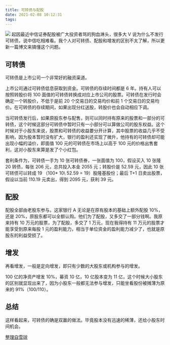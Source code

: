 ```yaml
---
title: 可转债与配股
date: 2021-02-08 10:12:31
tags:
---
```


![](zdenek-machacek-LRhLPnu4gjI-unsplash.jpg)
起因最近中信证券配股被广大投资者骂的狗血淋头，很多大 V 说为什么不发行可转债，说中信吃相难看。我个人对可转债、配股和增发的区别不太了解，所以更新一篇博文来搞懂这个问题。

## 可转债

可转债是上市公司一个非常好的融资渠道。

上市公司通过可转债低息获取到资金。可转债的存续时间都是 6 年。持有人可以按照转股价将 100 面值的可转债转换成对应上市公司的股票。可转债在发行时会确定一个转股价，不低于是前 20 个交易日的交易均价和前 1 个交易日的交易均价。在可转债的存续期间，如果出现分红送股，转股价也会自动相应下调。

当可转债发行后，如果原股东参与配售，则可以同时持有原来的股票和一部分的可转债，这个时候这部分可转债中暂时只有一小部分可以算做公司的股东权益。这个时候对于小股东来说，股票和可转债的收益要分开计算，其中股票的收益几乎不受影响，因为股本暂时没有扩大，银行的盈利还实现了微升，他持有的可转债却可能出现小幅的溢价，即面值 100 元的可转债在市场上以高于 100 元的价格出售套利，这对小股东来算是发了个小红包。

套利条件为，可转债一手为 10 张可转债券，一张面值为 100，假设买入 10 张隆 20 转债，每张 206 元，总共投入本金 2055 元；转股价是 52.59 元，因此 10 张可转债可以转成 19 （100\* 10\ 52.59 = 19）股隆基股份；最后 T+1 日卖出股票，假设以当前 110.19 元卖出，得到 2095 元，获利 39 元。

## 配股

配股全部由老股东参与。这家银行 A 无论是在原有股本的基础上额外配股 10%，还是 20%，原股东都可以全额认购。他们为了配股，又多交了一部分钱啊。我原来持有 10 万元的股票，为了配股，多交了 1 万元，现在我得持有 11 万元的股票才能享受到原来每股 1 元的盈利能力，相当于单位资金的盈利能力减少了，也就是原股东的利益受损了。

## 增发

再看增发，一般是定向增发，即只有少数的大股东或机构参与的增发。

100 亿的净资产增发 10%，募资 10 亿，10 亿股本变为 11 亿，这个时候大小股东的区别就显现出来了，因为小股东一般都无法参与增发，只能坐看股份被摊薄为原来的 91%（100/110）。

## 总结

这样看起来，可转债的确是双赢的做法。毕竟股本没有迅速的稀薄，还给小股东时间机会。

[整理自雪球](https://xueqiu.com/1062170191/162256893)
